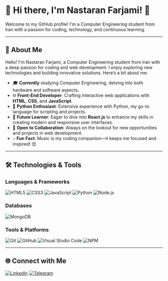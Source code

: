 # 🌟 Hi there, I'm Nastaran Farjami! 👋

Welcome to my GitHub profile! I'm a Computer Engineering student from Iran with a passion for coding, technology, and continuous learning.

---

## 🚀 About Me

Hello! I'm Nastaran Farjami, a Computer Engineering student from Iran with a deep passion for coding and web development. I enjoy exploring new technologies and building innovative solutions. Here’s a bit about me:

- 🎓 **Currently** studying Computer Engineering, delving into both hardware and software aspects.
- 🌐 **Front-End Developer**: Crafting interactive web applications with **HTML**, **CSS**, and **JavaScript**.
- 🐍 **Python Enthusiast**: Extensive experience with Python, my go-to language for scripting and projects.
- 🚀 **Future Learner**: Eager to dive into **React.js** to enhance my skills in creating modern and responsive user interfaces.
- 🤝 **Open to Collaboration**: Always on the lookout for new opportunities and projects in web development.
- 🎶 **Fun Fact**: Music is my coding companion—it keeps me focused and inspired! 😊

---

## 🛠️ Technologies & Tools

### Languages & Frameworks
![HTML5](https://img.shields.io/badge/-HTML5-E34F26?style=flat-square&logo=html5&logoColor=white)
![CSS3](https://img.shields.io/badge/-CSS3-1572B6?style=flat-square&logo=css3)
![JavaScript](https://img.shields.io/badge/-JavaScript-F7DF1E?style=flat-square&logo=javascript&logoColor=black)
![Python](https://img.shields.io/badge/-Python-3776AB?style=flat-square&logo=python&logoColor=white)
![Node.js](https://img.shields.io/badge/-Node.js-339933?style=flat-square&logo=node.js&logoColor=white)

### Databases
![MongoDB](https://img.shields.io/badge/-MongoDB-47A248?style=flat-square&logo=mongodb&logoColor=white)

### Tools & Platforms
![Git](https://img.shields.io/badge/-Git-F05032?style=flat-square&logo=git&logoColor=white)
![GitHub](https://img.shields.io/badge/-GitHub-181717?style=flat-square&logo=github)
![Visual Studio Code](https://img.shields.io/badge/-VS%20Code-007ACC?style=flat-square&logo=visual-studio-code&logoColor=white)
![NPM](https://img.shields.io/badge/-NPM-CB3837?style=flat-square&logo=npm&logoColor=white)

---

## 🌐 Connect with Me

[![LinkedIn](https://img.shields.io/badge/-LinkedIn-0077B5?style=flat-square&logo=linkedin&logoColor=white)]([https://linkedin.com/in/your-profile](https://www.linkedin.com/in/nastaran-farjami-63b33928b?utm_source=share&utm_campaign=share_via&utm_content=profile&utm_medium=android_app))
[![Telegram](https://img.shields.io/badge/-Telegram-2CA5E0?style=flat-square&logo=telegram&logoColor=white)](#)
